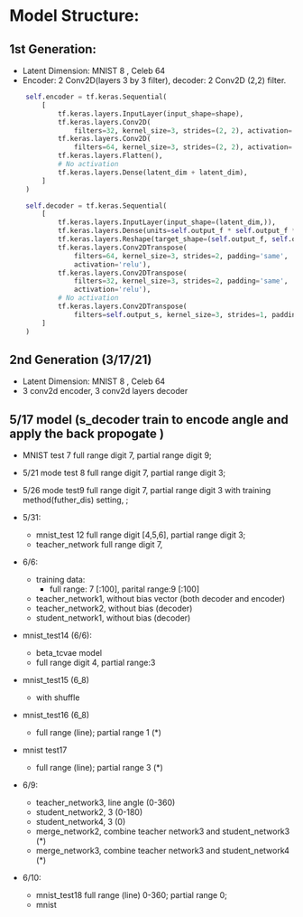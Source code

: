 # Model Structure:

## 1st Generation:
-  Latent Dimension: MNIST 8  , Celeb 64 
- Encoder: 2 Conv2D(layers 3 by 3 filter), decoder: 2 Conv2D (2,2) filter.
```python
    self.encoder = tf.keras.Sequential(
        [
            tf.keras.layers.InputLayer(input_shape=shape),
            tf.keras.layers.Conv2D(
                filters=32, kernel_size=3, strides=(2, 2), activation='relu'),
            tf.keras.layers.Conv2D(
                filters=64, kernel_size=3, strides=(2, 2), activation='relu'),
            tf.keras.layers.Flatten(),
            # No activation
            tf.keras.layers.Dense(latent_dim + latent_dim),
        ]
    )

    self.decoder = tf.keras.Sequential(
        [
            tf.keras.layers.InputLayer(input_shape=(latent_dim,)),
            tf.keras.layers.Dense(units=self.output_f * self.output_f *32, activation=tf.nn.relu),
            tf.keras.layers.Reshape(target_shape=(self.output_f, self.output_f, 32)),
            tf.keras.layers.Conv2DTranspose(
                filters=64, kernel_size=3, strides=2, padding='same',
                activation='relu'),
            tf.keras.layers.Conv2DTranspose(
                filters=32, kernel_size=3, strides=2, padding='same',
                activation='relu'),
            # No activation
            tf.keras.layers.Conv2DTranspose(
                filters=self.output_s, kernel_size=3, strides=1, padding='same'),
        ]
    )

```

## 2nd Generation (3/17/21)
-  Latent Dimension: MNIST 8  , Celeb 64 
-  3 conv2d encoder, 3 conv2d layers decoder

## 5/17 model (s_decoder train to encode angle and apply the back propogate )
- MNIST test 7 full range digit 7, partial range digit 9;
- 5/21 mode test 8 full range digit 7, partial range digit 3; 
- 5/26 mode test9 full range digit 7, partial range digit 3 with training method(futher_dis) setting, ;
- 5/31: 
    - mnist_test 12 full range digit [4,5,6], partial range digit 3;
    - teacher_network full range digit 7,
- 6/6:
    - training data:
        -   full range: 7 [:100], parital range:9 [:100] 
    - teacher_network1, without bias vector (both decoder and encoder)
    - teacher_network2, without bias (decoder) 
    - student_network1, without bias (decoder)
    
- mnist_test14 (6/6):
    - beta_tcvae model
    - full range digit 4, partial range:3
- mnist_test15 (6_8)
    - with shuffle 
    
- mnist_test16 (6_8)
    - full range (line); partial range 1 (*)
- mnist test17
    - full range (line); partial range 3 (*)
    
- 6/9:
    - teacher_network3, line angle (0-360)
    - student_network2, 3 (0-180)
    - student_network4, 3 (0)
    - merge_network2, combine teacher network3 and student_network3 (*)
    - merge_network3, combine teacher network3 and student_network4 (*)
    
- 6/10:
    - mnist_test18 full range (line) 0-360; partial range 0;
    - mnist
